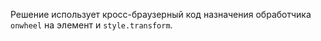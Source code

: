 Решение использует кросс-браузерный код назначения обработчика `onwheel` на элемент и `style.transform`.

